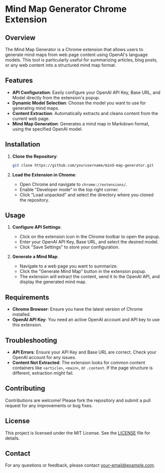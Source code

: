# Mind Map Generator Chrome Extension

## Overview

The Mind Map Generator is a Chrome extension that allows users to generate mind maps from web page content using OpenAI's language models. This tool is particularly useful for summarizing articles, blog posts, or any web content into a structured mind map format.

## Features

- **API Configuration**: Easily configure your OpenAI API Key, Base URL, and Model directly from the extension's popup.
- **Dynamic Model Selection**: Choose the model you want to use for generating mind maps.
- **Content Extraction**: Automatically extracts and cleans content from the current web page.
- **Mind Map Generation**: Generates a mind map in Markdown format, using the specified OpenAI model.

## Installation

1. **Clone the Repository**: 
   ```bash
   git clone https://github.com/yourusername/mind-map-generator.git
   ```

2. **Load the Extension in Chrome**:
   - Open Chrome and navigate to `chrome://extensions/`.
   - Enable "Developer mode" in the top right corner.
   - Click "Load unpacked" and select the directory where you cloned the repository.

## Usage

1. **Configure API Settings**:
   - Click on the extension icon in the Chrome toolbar to open the popup.
   - Enter your OpenAI API Key, Base URL, and select the desired model.
   - Click "Save Settings" to store your configuration.

2. **Generate a Mind Map**:
   - Navigate to a web page you want to summarize.
   - Click the "Generate Mind Map" button in the extension popup.
   - The extension will extract the content, send it to the OpenAI API, and display the generated mind map.

## Requirements

- **Chrome Browser**: Ensure you have the latest version of Chrome installed.
- **OpenAI API Key**: You need an active OpenAI account and API key to use this extension.

## Troubleshooting

- **API Errors**: Ensure your API Key and Base URL are correct. Check your OpenAI account for any issues.
- **Content Not Extracted**: The extension looks for common content containers like `<article>`, `<main>`, or `.content`. If the page structure is different, extraction might fail.

## Contributing

Contributions are welcome! Please fork the repository and submit a pull request for any improvements or bug fixes.

## License

This project is licensed under the MIT License. See the [LICENSE](LICENSE) file for details.

## Contact

For any questions or feedback, please contact [your-email@example.com](mailto:your-email@example.com).